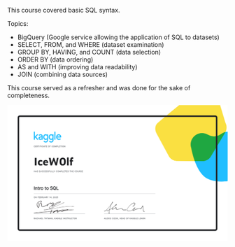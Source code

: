 This course covered basic SQL syntax.

Topics:
- BigQuery (Google service allowing the application of SQL to datasets)
- SELECT, FROM, and WHERE (dataset examination)
- GROUP BY, HAVING, and COUNT (data selection)
- ORDER BY (data ordering)
- AS and WITH (improving data readability)
- JOIN (combining data sources)

This course served as a refresher and was done for the sake of completeness.

![alt text](https://github.com/IceW0lf/learning-portfolio/blob/main/Kaggle/08%20-%20Intro%20to%20SQL/Certificate%20-%20Intro%20to%20SQL.png)
